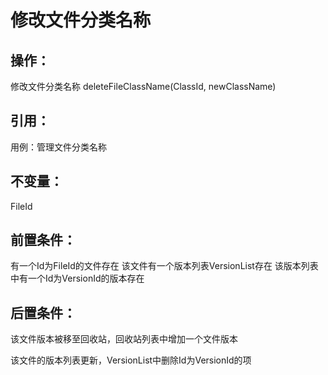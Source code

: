 # 修改文件分类名称

## 操作：

修改文件分类名称 deleteFileClassName\(ClassId, newClassName\)

## 引用：

用例：管理文件分类名称

## 不变量：

FileId

## 前置条件：

有一个Id为FileId的文件存在
 该文件有一个版本列表VersionList存在
 该版本列表中有一个Id为VersionId的版本存在

## 后置条件：

该文件版本被移至回收站，回收站列表中增加一个文件版本

该文件的版本列表更新，VersionList中删除Id为VersionId的项

